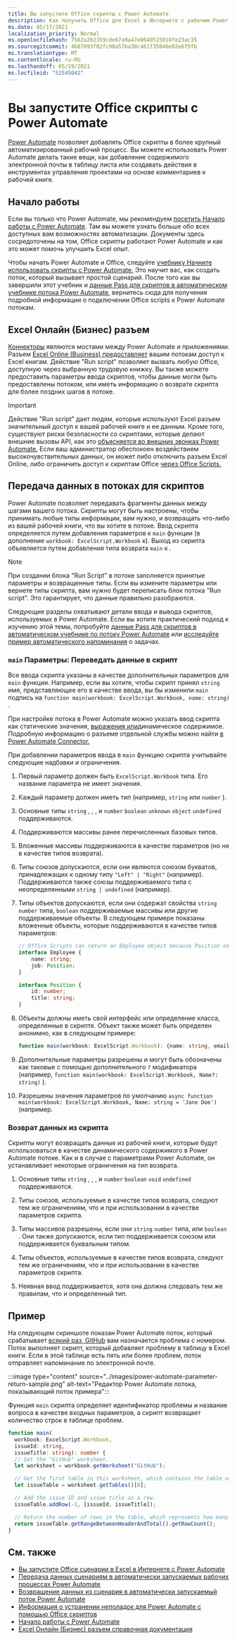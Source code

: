```yaml
---
title: Вы запустите Office скрипты с Power Automate
description: Как получить Office для Excel в Интернете с рабочим Power Automate процесса.
ms.date: 05/17/2021
localization_priority: Normal
ms.openlocfilehash: 7562a2b2359cde67a9a47e0640515018fe23ac35
ms.sourcegitcommit: 4687693f02fc90a57ba30c461f35046e02e6f5fb
ms.translationtype: MT
ms.contentlocale: ru-RU
ms.lasthandoff: 05/19/2021
ms.locfileid: "52545042"
---
```

# <a name="run-office-scripts-with-power-automate"></a>Вы запустите Office скрипты с Power Automate

[Power Automate](https://flow.microsoft.com) позволяет добавлять Office скрипты в более крупный автоматизированный рабочий процесс. Вы можете использовать Power Automate делать такие вещи, как добавление содержимого электронной почты в таблицу листа или создавать действия в инструментах управления проектами на основе комментариев к рабочей книге.

## <a name="get-started"></a>Начало работы

Если вы только что Power Automate, мы рекомендуем [посетить Начало работы с Power Automate](/power-automate/getting-started). Там вы можете узнать больше обо всех доступных вам возможностях автоматизации. Документы здесь сосредоточены на том, Office скрипты работают Power Automate и как это может помочь улучшить Excel опыт.

Чтобы начать Power Automate и Office, следуйте [учебнику Начните использовать скрипты с Power Automate.](../tutorials/excel-power-automate-manual.md) Это научит вас, как создать поток, который вызывает простой сценарий. После того как вы завершили этот учебник и [данные Pass для скриптов в автоматическом учебнике потока Power Automate,](../tutorials/excel-power-automate-trigger.md) вернитесь сюда для получения подробной информации о подключении Office scripts к Power Automate потокам.

## <a name="excel-online-business-connector"></a>Excel Онлайн (Бизнес) разъем

[Коннекторы](/connectors/connectors) являются мостами между Power Automate и приложениями. Разъем [Excel Online (Business) предоставляет](/connectors/excelonlinebusiness) вашим потокам доступ к Excel книгам. Действие "Run script" позволяет вызвать любую Office, доступную через выбранную трудовую книжку. Вы также можете предоставить параметры ввода скриптов, чтобы данные могли быть предоставлены потоком, или иметь информацию о возврате скрипта для более поздних шагов в потоке.

> [!IMPORTANT]
> Действие "Run script" дает людям, которые используют Excel разъем значительный доступ к вашей рабочей книге и ее данным. Кроме того, существуют риски безопасности со скриптами, которые делают внешние вызовы API, как это [объясняется во внешних звонках Power Automate.](external-calls.md) Если ваш администратор обеспокоен воздействием высокочувствительных данных, он может либо отключить разъем Excel Online, либо ограничить доступ к скриптам Office [через Office Scripts.](/microsoft-365/admin/manage/manage-office-scripts-settings)

## <a name="data-transfer-in-flows-for-scripts"></a>Передача данных в потоках для скриптов

Power Automate позволяет передавать фрагменты данных между шагами вашего потока. Скрипты могут быть настроены, чтобы принимать любые типы информации, вам нужно, и возвращать что-либо из вашей рабочей книги, что вы хотите в потоке. Ввод скрипта определяется путем добавления параметров к `main` функции (в дополнение `workbook: ExcelScript.Workbook` к). Выход из скрипта объявляется путем добавления типа возврата `main` к .

> [!NOTE]
> При создании блока "Run Script" в потоке заполняется принятые параметры и возвращенные типы. Если вы измените параметры или вернете типы скрипта, вам нужно будет переписать блок потока "Run script". Это гарантирует, что данные правильно разобраются.

Следующие разделы охватывают детали ввода и вывода скриптов, используемых в Power Automate. Если вы хотите практический подход к изучению этой темы, попробуйте [данные Pass для скриптов в автоматическом учебнике по потоку Power Automate](../tutorials/excel-power-automate-trigger.md) или [исследуйте пример автоматического напоминания](../resources/scenarios/task-reminders.md) о задачах.

### <a name="main-parameters-pass-data-to-a-script"></a>`main` Параметры: Переведать данные в скрипт

Все ввода скрипта указаны в качестве дополнительных параметров для `main` функции. Например, если вы хотите, чтобы скрипт принял `string` имя, представляющее его в качестве ввода, вы бы изменили `main` подпись на `function main(workbook: ExcelScript.Workbook, name: string)` .

При настройке потока в Power Automate можно указать ввод скрипта как статические значения, [выражения или](/power-automate/use-expressions-in-conditions)динамическое содержимое. Подробную информацию о разъеме отдельной службы можно найти [в Power Automate Connector.](/connectors/)

При добавлении параметров ввода в `main` функцию скрипта учитывайте следующие надбавки и ограничения.

1. Первый параметр должен быть `ExcelScript.Workbook` типа. Его название параметра не имеет значения.

2. Каждый параметр должен иметь тип (например, `string` или `number` ).

3. Основные типы `string` , , , и `number` `boolean` `unknown` `object` `undefined` поддерживаются.

4. Поддерживаются массивы ранее перечисленных базовых типов.

5. Вложенные массивы поддерживаются в качестве параметров (но не в качестве типов возврата).

6. Типы союзов допускаются, если они являются союзом букватов, принадлежащих к одному типу `"Left" | "Right"` (например). Поддерживаются также союзы поддерживаемого типа с неопределенными `string | undefined` (например).

7. Типы объектов допускаются, если они содержат свойства `string` `number` типа, `boolean` поддерживаемые массивы или другие поддерживаемые объекты. В следующем примере показаны вложенные объекты, которые поддерживаются в качестве типов параметров:

    ```TypeScript
    // Office Scripts can return an Employee object because Position only contains strings and numbers.
    interface Employee {
        name: string;
        job: Position;
    }

    interface Position {
        id: number;
        title: string;
    }
    ```

8. Объекты должны иметь свой интерфейс или определение класса, определенные в скрипте. Объект также может быть определен анонимно, как в следующем примере:

    ```TypeScript
    function main(workbook: ExcelScript.Workbook): {name: string, email: string}
    ```

9. Дополнительные параметры разрешены и могут быть обозначены как таковые с помощью дополнительного `?` модификатора (например, `function main(workbook: ExcelScript.Workbook, Name?: string)` ).

10. Разрешены значения параметров по умолчанию `async function main(workbook: ExcelScript.Workbook, Name: string = 'Jane Doe')` (например.

### <a name="return-data-from-a-script"></a>Возврат данных из скрипта

Скрипты могут возвращать данные из рабочей книги, которые будут использоваться в качестве динамического содержимого в Power Automate потоке. Как и в случае с параметрами Power Automate, он устанавливает некоторые ограничения на тип возврата.

1. Основные типы `string` , , , и `number` `boolean` `void` `undefined` поддерживаются.

2. Типы союзов, используемые в качестве типов возврата, следуют тем же ограничениям, что и при использовании в качестве параметров скрипта.

3. Типы массивов разрешены, если они `string` `number` типа, или `boolean` . Они также допускаются, если тип поддерживается союзом или поддерживается буквальным типом.

4. Типы объектов, используемые в качестве типов возврата, следуют тем же ограничениям, что и при использовании в качестве параметров скрипта.

5. Неявная ввод поддерживается, хотя она должна следовать тем же правилам, что и определенный тип.

## <a name="example"></a>Пример

На следующем скриншоте показан Power Automate поток, который срабатывает [всякий раз, GitHub](https://github.com/) вам назначается проблема с номером. Поток выполняет скрипт, который добавляет проблему в таблицу в Excel книги. Если в этой таблице есть пять или более проблем, поток отправляет напоминание по электронной почте.

:::image type="content" source="../images/power-automate-parameter-return-sample.png" alt-text="Редактор Power Automate потока, показывающий поток примера":::

Функция `main` скрипта определяет идентификатор проблемы и название вопроса в качестве входных параметров, а скрипт возвращает количество строк в таблице проблем.

```TypeScript
function main(
  workbook: ExcelScript.Workbook,
  issueId: string,
  issueTitle: string): number {
  // Get the "GitHub" worksheet.
  let worksheet = workbook.getWorksheet("GitHub");

  // Get the first table in this worksheet, which contains the table of GitHub issues.
  let issueTable = worksheet.getTables()[0];

  // Add the issue ID and issue title as a row.
  issueTable.addRow(-1, [issueId, issueTitle]);

  // Return the number of rows in the table, which represents how many issues are assigned to this user.
  return issueTable.getRangeBetweenHeaderAndTotal().getRowCount();
}
```

## <a name="see-also"></a>См. также

- [Вы запустите Office сценарии в Excel в Интернете с Power Automate](../tutorials/excel-power-automate-manual.md)
- [Передача данных сценариям в автоматически запускаемых рабочих процессах Power Automate](../tutorials/excel-power-automate-trigger.md)
- [Возвращение данных из сценария в автоматически запускаемый поток Power Automate](../tutorials/excel-power-automate-returns.md)
- [Информация о устранении неполадок для Power Automate с помощью Office скриптов](../testing/power-automate-troubleshooting.md)
- [Начало работы с Power Automate](/power-automate/getting-started)
- [Excel Онлайн (Бизнес) разъем справочная документация](/connectors/excelonlinebusiness/)
